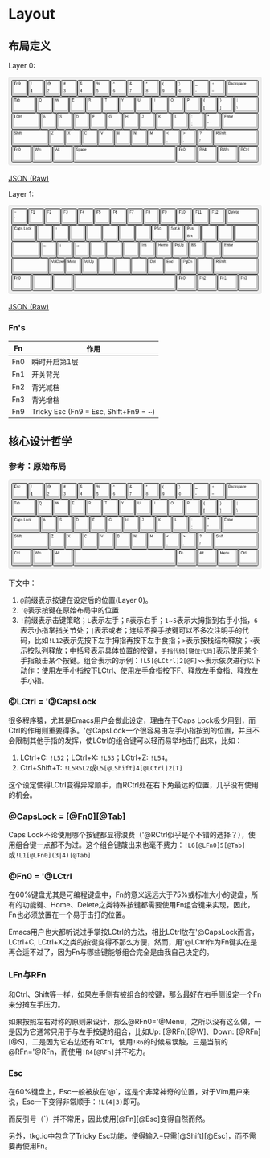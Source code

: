 # Layout

## 布局定义

Layer 0:

![Layer 0](layouts/layer-0.png)

[JSON (Raw)](layouts/layer-0_raw.json)

Layer 1:

![Layer 1](layouts/layer-1.png)

[JSON (Raw)](layouts/layer-1_raw.json)

### Fn's

| Fn           | 作用                                  |
| ------------ | -------------                         |
| Fn0          | 瞬时开启第1层                         |
| Fn1          | 开关背光                              |
| Fn2          | 背光减档                              |
| Fn3          | 背光增档                              |
| Fn9          | Tricky Esc (Fn9 = Esc, Shift+Fn9 = ~) |


## 核心设计哲学

### 参考：原始布局

![Factory Layout](layouts/factory.png)

下文中：
1. `@`前缀表示按键在设定后的位置(Layer 0)。
1. `'@`表示按键在原始布局中的位置
1. `!`前缀表示击键策略；`L`表示左手；`R`表示右手；`1`~`5`表示大拇指到右手小指，`6`表示小指掌指关节处；`|`表示或者；连续不换手按键可以不多次注明手的代码，比如`!L12`表示先按下左手拇指再按下左手食指；`>`表示按栈结构释放；`<`表示按队列释放；中括号表示具体位置的按键，`手指代码[键位代码]`表示使用某个手指敲击某个按键。组合表示的示例：`!L5[@LCtrl]2[@F]>>`表示依次进行以下动作：使用左手小指按下LCtrl、使用左手食指按下F、释放左手食指、释放左手小指。

### @LCtrl = '@CapsLock

很多程序猿，尤其是Emacs用户会做此设定，理由在于Caps Lock极少用到，而Ctrl的作用则重要得多。'@CapsLock一个很容易由左手小指按到的位置，并且不会限制其他手指的发挥，使LCtrl的组合键可以轻而易举地击打出来，比如：

1. LCtrl+C: `!L52`；LCtrl+X: `!L53`；LCtrl+Z: `!L54`。
1. Ctrl+Shift+T: `!L5R5L2`或`L5[@LShift]4[@LCtrl]2[T]`

这个设定使得LCtrl变得异常顺手，而RCtrl处在右下角最远的位置，几乎没有使用的机会。

### @CapsLock = [@Fn0][@Tab]

Caps Lock不论使用哪个按键都显得浪费（'@RCtrl似乎是个不错的选择？），使用组合键一点都不为过。这个组合键敲出来也毫不费力：`!L6[@LFn0]5[@Tab]`或`!L1[@LFn0](3|4)[@Tab]`

### @Fn0 = '@LCtrl

在60%键盘尤其是可编程键盘中，Fn的意义远远大于75%或标准大小的键盘，所有的功能键、Home、Delete之类特殊按键都需要使用Fn组合键来实现，因此，Fn也必须放置在一个易于击打的位置。

Emacs用户也大都听说过手掌按LCtrl的方法，相比LCtrl放在'@CapsLock而言，LCtrl+C, LCtrl+X之类的按键变得不那么方便，然而，用'@LCtrl作为Fn键实在是再合适不过了，因为Fn与哪些键能够组合完全是由我自己决定的。

### LFn与RFn

和Ctrl、Shift等一样，如果左手侧有被组合的按键，那么最好在右手侧设定一个Fn来分摊左手压力。

如果按照左右对称的原则来设计，那么@RFn0='@Menu，之所以没有这么做，一是因为它通常只用于与左手按键的组合，比如Up: [@RFn][@W]、Down: [@RFn][@S]，二是因为它右边还有RCtrl，使用`!R6`的时候易误触，三是当前的@RFn='@RFn，而使用`!R4[@RFn]`并不吃力。

### Esc

在60%键盘上，Esc一般被放在'@\`，这是个非常神奇的位置，对于Vim用户来说，Esc一下变得非常顺手：`!L(4|3)`即可。

而反引号（\`）并不常用，因此使用[@Fn][@Esc]变得自然而然。

另外，tkg.io中包含了Tricky Esc功能，使得输入`~`只需[@Shift][@Esc]，而不需要再使用Fn。


